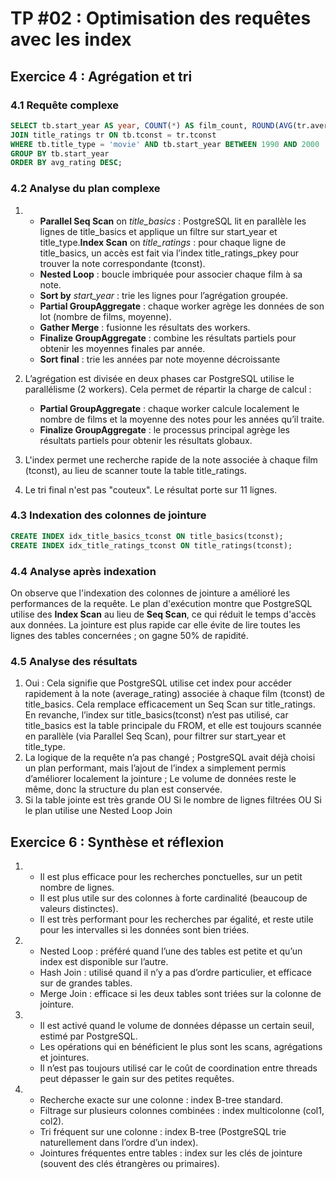 # TP #02 : Optimisation des requêtes avec les index


## Exercice 4 : Agrégation et tri

### 4.1 Requête complexe
```sql
SELECT tb.start_year AS year, COUNT(*) AS film_count, ROUND(AVG(tr.average_rating), 2) AS avg_rating FROM title_basics tb 
JOIN title_ratings tr ON tb.tconst = tr.tconst
WHERE tb.title_type = 'movie' AND tb.start_year BETWEEN 1990 AND 2000
GROUP BY tb.start_year
ORDER BY avg_rating DESC;
```

### 4.2 Analyse du plan complexe
1.
   - **Parallel Seq Scan** on _title_basics_ : PostgreSQL lit en parallèle les lignes de title_basics et applique un filtre sur start_year et title_type.**Index Scan** on _title_ratings_ : pour chaque ligne de title_basics, un accès est fait via l’index title_ratings_pkey pour trouver la note correspondante (tconst).
   - **Nested Loop** : boucle imbriquée pour associer chaque film à sa note.
   - **Sort by** _start_year_ : trie les lignes pour l’agrégation groupée.
   - **Partial GroupAggregate** : chaque worker agrège les données de son lot (nombre de films, moyenne).
   - **Gather Merge** : fusionne les résultats des workers.
   - **Finalize GroupAggregate** : combine les résultats partiels pour obtenir les moyennes finales par année.
   - **Sort final** : trie les années par note moyenne décroissante


2. L’agrégation est divisée en deux phases car PostgreSQL utilise le parallélisme (2 workers). Cela permet de répartir la charge de calcul :
      - **Partial GroupAggregate** : chaque worker calcule localement le nombre de films et la moyenne des notes pour les années qu’il traite.
      - **Finalize GroupAggregate** : le processus principal agrège les résultats partiels pour obtenir les résultats globaux.

3. L'index permet une recherche rapide de la note associée à chaque film (tconst), au lieu de scanner toute la table title_ratings.

4. Le tri final n'est pas "couteux". Le résultat porte sur 11 lignes.

### 4.3 Indexation des colonnes de jointure
```sql
CREATE INDEX idx_title_basics_tconst ON title_basics(tconst);
CREATE INDEX idx_title_ratings_tconst ON title_ratings(tconst);
```

### 4.4 Analyse après indexation
On observe que l'indexation des colonnes de jointure a amélioré les performances de la requête. Le plan d'exécution montre que PostgreSQL utilise des **Index Scan** au lieu de **Seq Scan**, ce qui réduit le temps d'accès aux données. La jointure est plus rapide car elle évite de lire toutes les lignes des tables concernées ; on gagne 50% de rapidité.


### 4.5 Analyse des résultats
1. Oui : Cela signifie que PostgreSQL utilise cet index pour accéder rapidement à la note (average_rating) associée à chaque film (tconst) de title_basics. Cela remplace efficacement un Seq Scan sur title_ratings. En revanche, l’index sur title_basics(tconst) n’est pas utilisé, car title_basics est la table principale du FROM, et elle est toujours scannée en parallèle (via Parallel Seq Scan), pour filtrer sur start_year et title_type.
2. La logique de la requête n’a pas changé ; PostgreSQL avait déjà choisi un plan performant, mais l’ajout de l’index a simplement permis d’améliorer localement la jointure ; Le volume de données reste le même, donc la structure du plan est conservée.
3. Si la table jointe est très grande OU Si le nombre de lignes filtrées OU Si le plan utilise une Nested Loop Join

## Exercice 6 : Synthèse et réflexion
1. 
   - Il est plus efficace pour les recherches ponctuelles, sur un petit nombre de lignes.
   - Il est plus utile sur des colonnes à forte cardinalité (beaucoup de valeurs distinctes).
   - Il est très performant pour les recherches par égalité, et reste utile pour les intervalles si les données sont bien triées.

2. 
   - Nested Loop : préféré quand l’une des tables est petite et qu’un index est disponible sur l’autre.
   - Hash Join : utilisé quand il n’y a pas d’ordre particulier, et efficace sur de grandes tables.
   - Merge Join : efficace si les deux tables sont triées sur la colonne de jointure.

3. 
   - Il est activé quand le volume de données dépasse un certain seuil, estimé par PostgreSQL.
   - Les opérations qui en bénéficient le plus sont les scans, agrégations et jointures.
   - Il n’est pas toujours utilisé car le coût de coordination entre threads peut dépasser le gain sur des petites requêtes.

4. 
   - Recherche exacte sur une colonne : index B-tree standard.
   - Filtrage sur plusieurs colonnes combinées : index multicolonne (col1, col2).
   - Tri fréquent sur une colonne : index B-tree (PostgreSQL trie naturellement dans l’ordre d’un index).
   - Jointures fréquentes entre tables : index sur les clés de jointure (souvent des clés étrangères ou primaires).